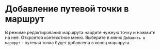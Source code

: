 # Добавление путевой точки в маршрут

В режиме редактирования маршрута найдите нужную точку и нажмите на неё. Откроется контекстное меню. Выберите в меню `Добавить в маршрут` - путевая точка будет добавлена в конец маршрута.